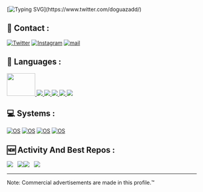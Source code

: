 [![Typing SVG](https://readme-typing-svg.herokuapp.com/?color=00d6d6&lines=Hello+World..)](https://www.twitter.com/doguazadd/)


## 📧 Contact :




[![Twitter](https://img.shields.io/badge/Twitter-1DA1F2?style=for-the-badge&logo=twitter&logoColor=white)](https://twitter.com/doguazadd)
[![Instagram](https://img.shields.io/badge/Instagram-E4405F?style=for-the-badge&logo=instagram&logoColor=white)](https://www.instagram.com/doguazadd/)
[![mail](https://img.shields.io/badge/ProtonMail-8B89CC?style=for-the-badge&logo=protonmail&logoColor=white)](mailto:doguazad@pm.me)


## 🧬 Languages :

<p align="left"> 
    <a href="https://spring.io/projects/spring-boot" target="_blank"> <img width="75px" height="60px" src="https://i.pinimg.com/originals/2d/3a/7d/2d3a7d7d1ad7adeded994de246f60c43.png"/> </a> 
    <a href="https://developer.mozilla.org/en-US/docs/Web/JavaScript" target="_blank"> <img src="https://img.icons8.com/color/48/000000/javascript.png"/> </a> 
    <a href="https://www.w3.org/html/" target="_blank"> <img src="https://img.icons8.com/color/48/000000/html-5.png"/> </a> 
    <a href="https://www.w3schools.com/css/" target="_blank"> <img src="https://img.icons8.com/color/48/000000/css3.png"/> </a> 
    <a href="https://getbootstrap.com" target="_blank"> <img src="https://img.icons8.com/color/48/000000/bootstrap.png"/> </a> 
    <a style="padding-right:8px;" href="https://www.mysql.com/" target="_blank"> <img src="https://img.icons8.com/fluent/50/000000/mysql-logo.png"/> </a>
</p>





## 💻 Systems :

 [![OS ](https://img.shields.io/badge/Android-3DDC84?style=for-the-badge&logo=android&logoColor=white)](https://twitter.com/doguazadd)
[![OS](https://img.shields.io/badge/Windows-0078D6?style=for-the-badge&logo=windows&logoColor=white)](https://twitter.com/doguazadd)
 [![OS](https://img.shields.io/badge/Linux-FCC624?style=for-the-badge&logo=linux&logoColor=black)](https://twitter.com/doguazadd)
 [![OS](https://img.shields.io/badge/iOS-000000?style=for-the-badge&logo=ios&logoColor=white)](https://twitter.com/doguazadd)


## 🆕 Activity And Best Repos :

<img src="https://github-readme-stats.vercel.app/api/pin/?username=lastdigital&repo=webVersion&theme=midnight-purple"> &nbsp; <img  src="https://github-readme-stats.vercel.app/api/pin/?username=doguazad&repo=paparaQrApi&theme=midnight-purple"><img  src="https://github-readme-stats.vercel.app/api?username=doguazad&show_icons=true&theme=midnight-purple"> &nbsp; <img  src="https://github-readme-stats.vercel.app/api/top-langs/?username=doguazad&theme=midnight-purple&layout=compact"> 
<hr>
Note: Commercial advertisements are made in this profile.™

